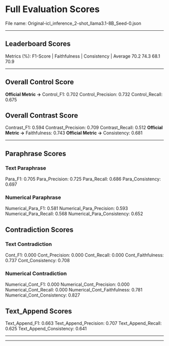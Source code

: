 # Full Evaluation Scores

File name: Original-icl_inference_2-shot_llama3.1-8B_Seed-0.json


---

## Leaderboard Scores

Metrics (%): F1-Score | Faithfulness | Consistency | Average
                70.2        74.3          68.1        70.9

---

## Overall Control Score

**Official Metric ->** Control_F1: 0.702
Control_Precision: 0.732
Control_Recall: 0.675

## Overall Contrast Score

Contrast_F1: 0.594
Contrast_Precision: 0.709
Contrast_Recall: 0.512
**Official Metric ->** Faithfulness: 0.743
**Official Metric ->** Consistency: 0.681

---


## Paraphrase Scores


### Text Paraphrase

Para_F1: 0.705
Para_Precision: 0.725
Para_Recall: 0.686
Para_Consistency: 0.697


### Numerical Paraphrase

Numerical_Para_F1: 0.581
Numerical_Para_Precision: 0.593
Numerical_Para_Recall: 0.568
Numerical_Para_Consistency: 0.652


## Contradiction Scores


### Text Contradiction

Cont_F1: 0.000
Cont_Precision: 0.000
Cont_Recall: 0.000
Cont_Faithfulness: 0.737
Cont_Consistency: 0.708


### Numerical Contradiction

Numerical_Cont_F1: 0.000
Numerical_Cont_Precision: 0.000
Numerical_Cont_Recall: 0.000
Numerical_Cont_Faithfulness: 0.781
Numerical_Cont_Consistency: 0.827


## Text_Append Scores

Text_Append_F1: 0.663
Text_Append_Precision: 0.707
Text_Append_Recall: 0.625
Text_Append_Consistency: 0.641

---


---

